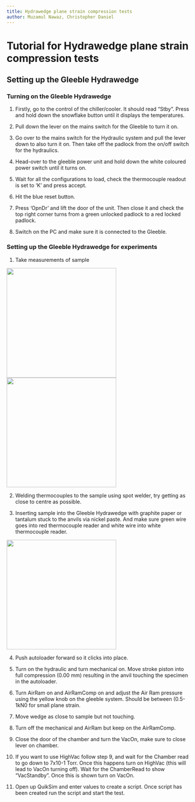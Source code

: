 ```yaml
---
title: Hydrawedge plane strain compression tests
author: Muzamul Nawaz, Christopher Daniel
---
```


# Tutorial for Hydrawedge plane strain compression tests

## Setting up the Gleeble Hydrawedge
### Turning on the Gleeble Hydrawedge
1)	Firstly, go to the control of the chiller/cooler. It should read “Stby”. Press and hold down the snowflake button until it displays the temperatures. 

2)	Pull down the lever on the mains switch for the Gleeble to turn it on. 

3)	Go over to the mains switch for the Hydraulic system and pull the lever down to also turn it on. Then take off the padlock from the on/off switch for the hydraulics. 

4)	Head-over to the gleeble power unit and hold down the white coloured power switch until it turns on.

5)	Wait for all the configurations to load, check the thermocouple readout is set to ‘K’ and press accept. 

6)	Hit the blue reset button.

7)	Press ‘OpnDr’ and lift the door of the unit. Then close it and check the top right corner turns from a green unlocked padlock to a red locked padlock. 

8)	Switch on the PC and make sure it is connected to the Gleeble.

### Setting up the Gleeble Hydrawedge for experiments
1)	Take measurements of sample 

<img src="/wiki/assets/images/posts/Measurement of thickness.jpg" width="300" height="300">  <img src="/wiki/assets/images/posts/Measurement of width.jpg" width="300" height="300">  

2)  Welding thermocouples to the sample using spot welder, try getting as close to centre as possible.

3)  Inserting sample into the Gleeble Hydrawedge with graphite paper or tantalum stuck to the anvils via nickel paste. And make sure green wire goes into red thermocouple reader and white wire into white thermocouple reader.
<img src="/wiki/assets/images/posts/Insert sample into gleeble hydrawedge.jpg" width="300" height="300">

4)	Push autoloader forward so it clicks into place.

5)	Turn on the hydraulic and turn mechanical on. Move stroke piston into full compression (0.00 mm) resulting in the anvil touching the specimen in the autoloader.  

6)	Turn AirRam on and  AirRamComp on and adjust the Air Ram pressure using the  yellow knob on the gleeble system. Should be between (0.5-1kN0 for small plane strain.

7)	Move wedge as close to sample but not touching. 

8)	Turn off the mechanical and AirRam but keep on the AirRamComp. 

9)	Close the door of the chamber and turn the VacOn, make sure to close  lever on chamber. 

10)	If you want to use HighVac follow step 9, and wait for the Chamber read to go down to 7x10-1 Torr. Once this happens turn on HighVac (this will lead to VacOn turning off). Wait for the ChamberRead to show “VacStandby”. Once this is shown turn on VacOn.

11)	Open up QuikSim and enter values to create a script. Once script has been created run the script and start the test. 
